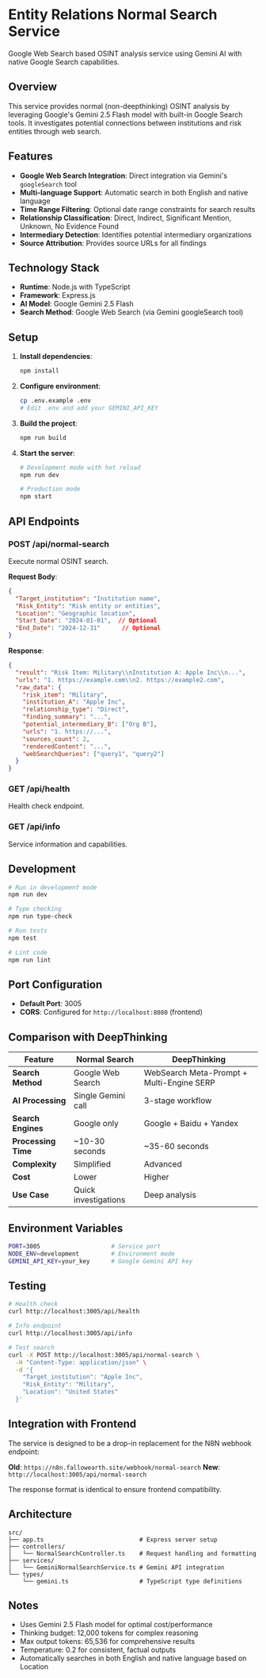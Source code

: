 # Entity Relations Normal Search Service

Google Web Search based OSINT analysis service using Gemini AI with native Google Search capabilities.

## Overview

This service provides normal (non-deepthinking) OSINT analysis by leveraging Google's Gemini 2.5 Flash model with built-in Google Search tools. It investigates potential connections between institutions and risk entities through web search.

## Features

- **Google Web Search Integration**: Direct integration via Gemini's `googleSearch` tool
- **Multi-language Support**: Automatic search in both English and native language
- **Time Range Filtering**: Optional date range constraints for search results
- **Relationship Classification**: Direct, Indirect, Significant Mention, Unknown, No Evidence Found
- **Intermediary Detection**: Identifies potential intermediary organizations
- **Source Attribution**: Provides source URLs for all findings

## Technology Stack

- **Runtime**: Node.js with TypeScript
- **Framework**: Express.js
- **AI Model**: Google Gemini 2.5 Flash
- **Search Method**: Google Web Search (via Gemini googleSearch tool)

## Setup

1. **Install dependencies**:
   ```bash
   npm install
   ```

2. **Configure environment**:
   ```bash
   cp .env.example .env
   # Edit .env and add your GEMINI_API_KEY
   ```

3. **Build the project**:
   ```bash
   npm run build
   ```

4. **Start the server**:
   ```bash
   # Development mode with hot reload
   npm run dev

   # Production mode
   npm start
   ```

## API Endpoints

### POST /api/normal-search
Execute normal OSINT search.

**Request Body**:
```json
{
  "Target_institution": "Institution name",
  "Risk_Entity": "Risk entity or entities",
  "Location": "Geographic location",
  "Start_Date": "2024-01-01",  // Optional
  "End_Date": "2024-12-31"      // Optional
}
```

**Response**:
```json
{
  "result": "Risk Item: Military\\nInstitution A: Apple Inc\\n...",
  "urls": "1. https://example.com\\n2. https://example2.com",
  "raw_data": {
    "risk_item": "Military",
    "institution_A": "Apple Inc",
    "relationship_type": "Direct",
    "finding_summary": "...",
    "potential_intermediary_B": ["Org B"],
    "urls": "1. https://...",
    "sources_count": 2,
    "renderedContent": "...",
    "webSearchQueries": ["query1", "query2"]
  }
}
```

### GET /api/health
Health check endpoint.

### GET /api/info
Service information and capabilities.

## Development

```bash
# Run in development mode
npm run dev

# Type checking
npm run type-check

# Run tests
npm test

# Lint code
npm run lint
```

## Port Configuration

- **Default Port**: 3005
- **CORS**: Configured for `http://localhost:8080` (frontend)

## Comparison with DeepThinking

| Feature | Normal Search | DeepThinking |
|---------|--------------|--------------|
| **Search Method** | Google Web Search | WebSearch Meta-Prompt + Multi-Engine SERP |
| **AI Processing** | Single Gemini call | 3-stage workflow |
| **Search Engines** | Google only | Google + Baidu + Yandex |
| **Processing Time** | ~10-30 seconds | ~35-60 seconds |
| **Complexity** | Simplified | Advanced |
| **Cost** | Lower | Higher |
| **Use Case** | Quick investigations | Deep analysis |

## Environment Variables

```bash
PORT=3005                    # Service port
NODE_ENV=development         # Environment mode
GEMINI_API_KEY=your_key      # Google Gemini API key
```

## Testing

```bash
# Health check
curl http://localhost:3005/api/health

# Info endpoint
curl http://localhost:3005/api/info

# Test search
curl -X POST http://localhost:3005/api/normal-search \
  -H "Content-Type: application/json" \
  -d '{
    "Target_institution": "Apple Inc",
    "Risk_Entity": "Military",
    "Location": "United States"
  }'
```

## Integration with Frontend

The service is designed to be a drop-in replacement for the N8N webhook endpoint:

**Old**: `https://n8n.fallowearth.site/webhook/normal-search`
**New**: `http://localhost:3005/api/normal-search`

The response format is identical to ensure frontend compatibility.

## Architecture

```
src/
├── app.ts                           # Express server setup
├── controllers/
│   └── NormalSearchController.ts    # Request handling and formatting
├── services/
│   └── GeminiNormalSearchService.ts # Gemini API integration
└── types/
    └── gemini.ts                    # TypeScript type definitions
```

## Notes

- Uses Gemini 2.5 Flash model for optimal cost/performance
- Thinking budget: 12,000 tokens for complex reasoning
- Max output tokens: 65,536 for comprehensive results
- Temperature: 0.2 for consistent, factual outputs
- Automatically searches in both English and native language based on Location
